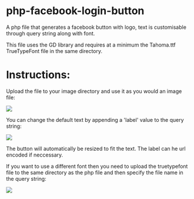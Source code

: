 php-facebook-login-button
=========================

A php file that generates a facebook button with logo, text is customisable through query string along with font.

This file uses the GD library and requires at a minimum the Tahoma.ttf TrueTypeFont file in the same directory.

Instructions:
=============

Upload the file to your image directory and use it as you would an image file:

<img src="./images/create_fb_button.php" />

You can change the default text by appending a 'label' value to the query string:

<img src="./images/create_fb_button.php?label=Connect with my Facebook Button" />

The button will automatically be resized to fit the text.  The label can he url encoded if neccessary.

If you want to use a different font then you need to upload the truetypefont file to the same directory as 
the php file and then specify the file name in the query string:

<img src="./images/create_fb_button.php?font=comicsans.ttf" />
